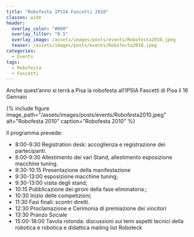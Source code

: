 ```yaml
---
title: "Robofesta IPSIA Fascetti 2010"
classes: wide
header:
  overlay_color: "#000"
  overlay_filter: "0.5"
  overlay_image: /assets/images/posts/events/Robofesta2010.jpeg
  teaser: /assets/images/posts/events/Robofesta2010.jpeg
categories:
  - Events
tags:
  - Robofesta
  - Fascetti
---
```


Anche quest’anno si terrà a Pisa la robofesta all’IPSIA Fascetti di Pisa il 16 Gennaio

{% include figure image_path="/assets/images/posts/events/Robofesta2010.jpeg" alt="Robofesta 2010" caption="Robofesta 2010" %}

Il programma prevede:

* 8:00-9:30 Registration desk: accoglienza e registrazione dei partecipanti.
* 8:00-9:30 Allestimento dei vari Stand, allestimento esposizione macchine tuning.
* 9:30-10:15 Presentazione della manifestazione
* 9:30-13:00 esposizione macchine tuning;
* 9:30-13:00 visita degli stand;
* 10:15 Pubblicazione dei gironi della fase eliminatoria.;
* 10:30 Inizio delle competizioni;
* 11:30 Fasi finali: scontri diretti.
* 12:30 Proclamazione e Cerimonia di premiazione dei vincitori
* 13:30 Pranzo Sociale
* 15:00-18:00 Tavola rotonda: discussioni sui temi aspetti tecnici della robotica e robotica e didattica mailing list Roboteck


